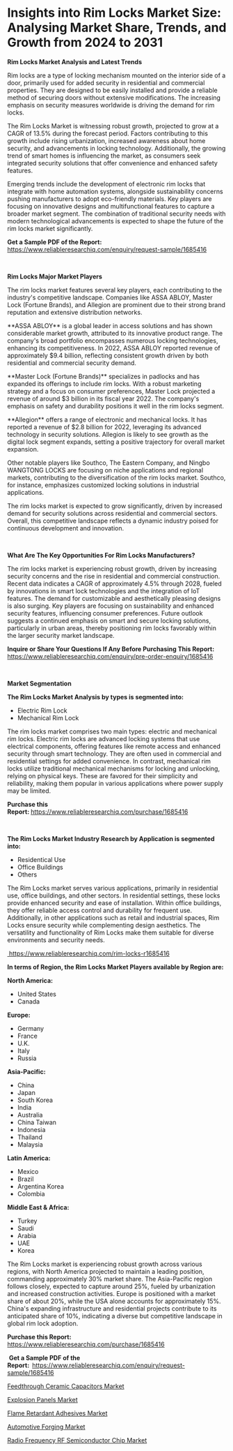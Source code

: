 <p><h1>Insights into Rim Locks Market Size: Analysing Market Share, Trends, and Growth from 2024 to 2031</h1></p><p><strong>Rim Locks Market Analysis and Latest Trends</strong></p>
<p><p>Rim locks are a type of locking mechanism mounted on the interior side of a door, primarily used for added security in residential and commercial properties. They are designed to be easily installed and provide a reliable method of securing doors without extensive modifications. The increasing emphasis on security measures worldwide is driving the demand for rim locks.</p><p>The Rim Locks Market is witnessing robust growth, projected to grow at a CAGR of 13.5% during the forecast period. Factors contributing to this growth include rising urbanization, increased awareness about home security, and advancements in locking technology. Additionally, the growing trend of smart homes is influencing the market, as consumers seek integrated security solutions that offer convenience and enhanced safety features.</p><p>Emerging trends include the development of electronic rim locks that integrate with home automation systems, alongside sustainability concerns pushing manufacturers to adopt eco-friendly materials. Key players are focusing on innovative designs and multifunctional features to capture a broader market segment. The combination of traditional security needs with modern technological advancements is expected to shape the future of the rim locks market significantly.</p></p>
<p><strong>Get a Sample PDF of the Report:&nbsp;</strong> <a href="https://www.reliableresearchiq.com/enquiry/request-sample/1685416?utm_campaign=1088&utm_medium=2&utm_source=Github&utm_content=ia&utm_term=06102024&utm_id=rim-locks">https://www.reliableresearchiq.com/enquiry/request-sample/1685416</a></p>
<p>&nbsp;</p>
<p><strong>Rim Locks Major Market Players</strong></p>
<p><p>The rim locks market features several key players, each contributing to the industry's competitive landscape. Companies like ASSA ABLOY, Master Lock (Fortune Brands), and Allegion are prominent due to their strong brand reputation and extensive distribution networks.</p><p>**ASSA ABLOY** is a global leader in access solutions and has shown considerable market growth, attributed to its innovative product range. The company's broad portfolio encompasses numerous locking technologies, enhancing its competitiveness. In 2022, ASSA ABLOY reported revenue of approximately $9.4 billion, reflecting consistent growth driven by both residential and commercial security demand.</p><p>**Master Lock (Fortune Brands)** specializes in padlocks and has expanded its offerings to include rim locks. With a robust marketing strategy and a focus on consumer preferences, Master Lock projected a revenue of around $3 billion in its fiscal year 2022. The company's emphasis on safety and durability positions it well in the rim locks segment.</p><p>**Allegion** offers a range of electronic and mechanical locks. It has reported a revenue of $2.8 billion for 2022, leveraging its advanced technology in security solutions. Allegion is likely to see growth as the digital lock segment expands, setting a positive trajectory for overall market expansion.</p><p>Other notable players like Southco, The Eastern Company, and Ningbo WANGTONG LOCKS are focusing on niche applications and regional markets, contributing to the diversification of the rim locks market. Southco, for instance, emphasizes customized locking solutions in industrial applications.</p><p>The rim locks market is expected to grow significantly, driven by increased demand for security solutions across residential and commercial sectors. Overall, this competitive landscape reflects a dynamic industry poised for continuous development and innovation.</p></p>
<p>&nbsp;</p>
<p><strong>What Are The Key Opportunities For Rim Locks Manufacturers?</strong></p>
<p><p>The rim locks market is experiencing robust growth, driven by increasing security concerns and the rise in residential and commercial construction. Recent data indicates a CAGR of approximately 4.5% through 2028, fueled by innovations in smart lock technologies and the integration of IoT features. The demand for customizable and aesthetically pleasing designs is also surging. Key players are focusing on sustainability and enhanced security features, influencing consumer preferences. Future outlook suggests a continued emphasis on smart and secure locking solutions, particularly in urban areas, thereby positioning rim locks favorably within the larger security market landscape.</p></p>
<p><strong>Inquire or Share Your Questions If Any Before Purchasing This Report:</strong> <a href="https://www.reliableresearchiq.com/enquiry/pre-order-enquiry/1685416?utm_campaign=1088&utm_medium=2&utm_source=Github&utm_content=ia&utm_term=06102024&utm_id=rim-locks">https://www.reliableresearchiq.com/enquiry/pre-order-enquiry/1685416</a></p>
<p>&nbsp;</p>
<p><strong>Market Segmentation</strong></p>
<p><strong>The Rim Locks Market Analysis by types is segmented into:</strong></p>
<p><ul><li>Electric Rim Lock</li><li>Mechanical Rim Lock</li></ul></p>
<p><p>The rim locks market comprises two main types: electric and mechanical rim locks. Electric rim locks are advanced locking systems that use electrical components, offering features like remote access and enhanced security through smart technology. They are often used in commercial and residential settings for added convenience. In contrast, mechanical rim locks utilize traditional mechanical mechanisms for locking and unlocking, relying on physical keys. These are favored for their simplicity and reliability, making them popular in various applications where power supply may be limited.</p></p>
<p><strong>Purchase this Report:&nbsp;</strong><a href="https://www.reliableresearchiq.com/purchase/1685416?utm_campaign=1088&utm_medium=2&utm_source=Github&utm_content=ia&utm_term=06102024&utm_id=rim-locks">https://www.reliableresearchiq.com/purchase/1685416</a></p>
<p>&nbsp;</p>
<p><strong>The Rim Locks Market Industry Research by Application is segmented into:</strong></p>
<p><ul><li>Residentical Use</li><li>Office Buildings</li><li>Others</li></ul></p>
<p><p>The Rim Locks market serves various applications, primarily in residential use, office buildings, and other sectors. In residential settings, these locks provide enhanced security and ease of installation. Within office buildings, they offer reliable access control and durability for frequent use. Additionally, in other applications such as retail and industrial spaces, Rim Locks ensure security while complementing design aesthetics. The versatility and functionality of Rim Locks make them suitable for diverse environments and security needs.</p></p>
<p><a href="https://www.reliableresearchiq.com/rim-locks-r1685416?utm_campaign=1088&utm_medium=2&utm_source=Github&utm_content=ia&utm_term=06102024&utm_id=rim-locks">&nbsp;https://www.reliableresearchiq.com/rim-locks-r1685416</a></p>
<p><strong>In terms of Region, the Rim Locks Market Players available by Region are:</strong></p>
<p>
    <p> <strong> North America: </strong>
        <ul>
            <li>United States</li>
            <li>Canada</li>
        </ul>
        </p> 
    <p> <strong> Europe: </strong>
        <ul>
            <li>Germany</li>
            <li>France</li>
            <li>U.K.</li>
            <li>Italy</li>
            <li>Russia</li>
        </ul>
        </p> 
    <p> <strong> Asia-Pacific: </strong>
        <ul>
            <li>China</li>
            <li>Japan</li>
            <li>South Korea</li>
            <li>India</li>
            <li>Australia</li>
            <li>China Taiwan</li>
            <li>Indonesia</li>
            <li>Thailand</li>
            <li>Malaysia</li>
        </ul>
        </p> 
    <p> <strong> Latin America: </strong>
        <ul>
            <li>Mexico</li>
            <li>Brazil</li>
            <li>Argentina Korea</li>
            <li>Colombia</li>
        </ul>
        </p> 
    <p> <strong> Middle East & Africa: </strong>
        <ul>
            <li>Turkey</li>
            <li>Saudi</li>
            <li>Arabia</li>
            <li>UAE</li>
            <li>Korea</li>
        </ul>
    </p>
    </p>
<p><p>The Rim Locks market is experiencing robust growth across various regions, with North America projected to maintain a leading position, commanding approximately 30% market share. The Asia-Pacific region follows closely, expected to capture around 25%, fueled by urbanization and increased construction activities. Europe is positioned with a market share of about 20%, while the USA alone accounts for approximately 15%. China's expanding infrastructure and residential projects contribute to its anticipated share of 10%, indicating a diverse but competitive landscape in global rim lock adoption.</p></p>
<p><strong>Purchase this Report: </strong><a href="https://www.reliableresearchiq.com/purchase/1685416?utm_campaign=1088&utm_medium=2&utm_source=Github&utm_content=ia&utm_term=06102024&utm_id=rim-locks">https://www.reliableresearchiq.com/purchase/1685416</a></p>
<p>&nbsp;<strong>Get a Sample PDF of the Report:&nbsp;&nbsp;</strong><a href="https://www.reliableresearchiq.com/enquiry/request-sample/1685416?utm_campaign=1088&utm_medium=2&utm_source=Github&utm_content=ia&utm_term=06102024&utm_id=rim-locks">https://www.reliableresearchiq.com/enquiry/request-sample/1685416</a></p>
<p><strong></strong></p>
<p><p><a href="https://issuu.com/reportprime-2/docs/feedthrough-ceramic-capacitors-mark_dae54e972a3def?utm_campaign=1088&utm_medium=2&utm_source=Github&utm_content=ia&utm_term=06102024&utm_id=rim-locks">Feedthrough Ceramic Capacitors Market</a></p><p><a href="https://www.linkedin.com/pulse/opportunities-challenges-explosion-panels-market-strategic-insights-x3wce?utm_campaign=1088&utm_medium=2&utm_source=Github&utm_content=ia&utm_term=06102024&utm_id=rim-locks">Explosion Panels Market</a></p><p><a href="https://www.linkedin.com/pulse/flame-retardant-adhesives-industry-analysis-report-its-market-xuvxf?utm_campaign=1088&utm_medium=2&utm_source=Github&utm_content=ia&utm_term=06102024&utm_id=rim-locks">Flame Retardant Adhesives Market</a></p><p><a href="https://github.com/jorietygi/Market-Research-Report-List-1/blob/main/automotive-forging-market.md?utm_campaign=1088&utm_medium=2&utm_source=Github&utm_content=ia&utm_term=06102024&utm_id=rim-locks">Automotive Forging Market</a></p><p><a href="https://issuu.com/reportprime-2/docs/radio-frequency-rf-semiconductor-ch_d7d7dd3d36cf1d?utm_campaign=1088&utm_medium=2&utm_source=Github&utm_content=ia&utm_term=06102024&utm_id=rim-locks">Radio Frequency RF Semiconductor Chip Market</a></p></p>